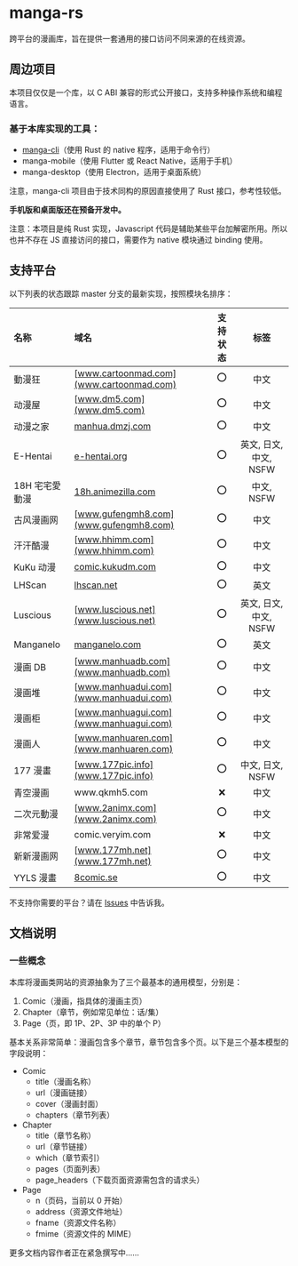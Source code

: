 # manga-rs

跨平台的漫画库，旨在提供一套通用的接口访问不同来源的在线资源。

## 周边项目

本项目仅仅是一个库，以 C ABI 兼容的形式公开接口，支持多种操作系统和编程语言。

### 基于本库实现的工具：

- [manga-cli](https://github.com/Hentioe/manga-cli)（使用 Rust 的 native 程序，适用于命令行）
- manga-mobile（使用 Flutter 或 React Native，适用于手机）
- manga-desktop（使用 Electron，适用于桌面系统）

注意，manga-cli 项目由于技术同构的原因直接使用了 Rust 接口，参考性较低。

**手机版和桌面版还在预备开发中。**

注意：本项目是纯 Rust 实现，Javascript 代码是辅助某些平台加解密所用。所以也并不存在 JS 直接访问的接口，需要作为 native 模块通过 binding 使用。

## 支持平台

以下列表的状态跟踪 master 分支的最新实现，按照模块名排序：

| 名称           | 域名                                     | 支持状态 |          标签          |
| :------------- | :--------------------------------------- | :------: | :--------------------: |
| 動漫狂         | [www.cartoonmad.com](www.cartoonmad.com) |   ⭕️    |          中文          |
| 动漫屋         | [www.dm5.com](www.dm5.com)               |   ⭕️    |          中文          |
| 动漫之家       | [manhua.dmzj.com](manhua.dmzj.com)       |   ⭕️    |          中文          |
| E-Hentai       | [e-hentai.org](e-hentai.org)             |   ⭕️    | 英文, 日文, 中文, NSFW |
| 18H 宅宅愛動漫 | [18h.animezilla.com](18h.animezilla.com) |   ⭕️    |       中文, NSFW       |
| 古风漫画网     | [www.gufengmh8.com](www.gufengmh8.com)   |   ⭕️    |          中文          |
| 汗汗酷漫       | [www.hhimm.com](www.hhimm.com)           |   ⭕️    |          中文          |
| KuKu 动漫      | [comic.kukudm.com](comic.kukudm.com)     |   ⭕️    |          中文          |
| LHScan         | [lhscan.net](lhscan.net)                 |   ⭕️    |          英文          |
| Luscious       | [www.luscious.net](www.luscious.net)     |   ⭕️    | 英文, 日文, 中文, NSFW |
| Manganelo      | [manganelo.com](manganelo.com)           |   ⭕️    |          英文          |
| 漫画 DB        | [www.manhuadb.com](www.manhuadb.com)     |   ⭕️    |          中文          |
| 漫画堆         | [www.manhuadui.com](www.manhuadui.com)   |   ⭕️    |          中文          |
| 漫画柜         | [www.manhuagui.com](www.manhuagui.com)   |   ⭕️    |          中文          |
| 漫画人         | [www.manhuaren.com](www.manhuaren.com)   |   ⭕️    |          中文          |
| 177 漫畫       | [www.177pic.info](www.177pic.info)       |   ⭕️    |    中文, 日文, NSFW    |
| 青空漫画       | www<i>.</i>qkmh5<i>.</i>com              |    ❌    |          中文          |
| 二次元動漫     | [www.2animx.com](www.2animx.com)         |   ⭕️    |          中文          |
| 非常爱漫       | comic<i>.</i>veryim<i>.</i>com           |    ❌    |          中文          |
| 新新漫画网     | [www.177mh.net](www.177mh.net)           |   ⭕️    |          中文          |
| YYLS 漫畫      | [8comic.se](8comic.se)                   |   ⭕️    |          中文          |

不支持你需要的平台？请在 [Issues](https://github.com/Hentioe/manga-rs/issues) 中告诉我。

## 文档说明

### 一些概念

本库将漫画类网站的资源抽象为了三个最基本的通用模型，分别是：

1. Comic（漫画，指具体的漫画主页）
1. Chapter（章节，例如常见单位：话/集）
1. Page（页，即 1P、2P、3P 中的单个 P）

基本关系非常简单：漫画包含多个章节，章节包含多个页。以下是三个基本模型的字段说明：

- Comic
  - title（漫画名称）
  - url（漫画链接）
  - cover（漫画封面）
  - chapters（章节列表）
- Chapter
  - title（章节名称）
  - url（章节链接）
  - which（章节索引）
  - pages（页面列表）
  - page_headers（下载页面资源需包含的请求头）
- Page
  - n（页码，当前以 0 开始）
  - address（资源文件地址）
  - fname（资源文件名称）
  - fmime（资源文件的 MIME）

更多文档内容作者正在紧急撰写中……
